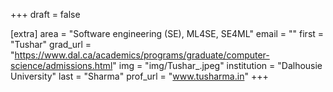 +++
draft = false

[extra]
area = "Software engineering (SE), ML4SE, SE4ML"
email = ""
first = "Tushar"
grad_url = "https://www.dal.ca/academics/programs/graduate/computer-science/admissions.html"
img = "img/Tushar_.jpeg"
institution = "Dalhousie University"
last = "Sharma"
prof_url = "www.tusharma.in"
+++